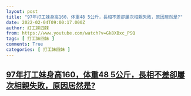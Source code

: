 ```yaml
---
layout: post
title: "97年打工妹身高160，体重48 5公斤，長相不差卻屢次相親失敗，原因居然是?"
date: 2022-02-04T09:00:17.000Z
author: 打工妹四妹
from: https://www.youtube.com/watch?v=Gk8XBxc_PSQ
tags: [ 打工妹四妹 ]
comments: True
categories: [ 打工妹四妹 ]
---
```

<!--1643965217000-->
[97年打工妹身高160，体重48 5公斤，長相不差卻屢次相親失敗，原因居然是?](https://www.youtube.com/watch?v=Gk8XBxc_PSQ)
------

<div>

</div>
